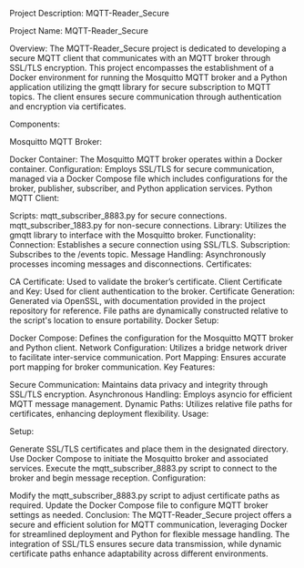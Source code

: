 Project Description: MQTT-Reader_Secure

Project Name: MQTT-Reader_Secure

Overview: The MQTT-Reader_Secure project is dedicated to developing a secure MQTT client that communicates with an MQTT broker through SSL/TLS encryption. This project encompasses the establishment of a Docker environment for running the Mosquitto MQTT broker and a Python application utilizing the gmqtt library for secure subscription to MQTT topics. The client ensures secure communication through authentication and encryption via certificates.

Components:

Mosquitto MQTT Broker:

Docker Container: The Mosquitto MQTT broker operates within a Docker container.
Configuration: Employs SSL/TLS for secure communication, managed via a Docker Compose file which includes configurations for the broker, publisher, subscriber, and Python application services.
Python MQTT Client:

Scripts:
mqtt_subscriber_8883.py for secure connections.
mqtt_subscriber_1883.py for non-secure connections.
Library: Utilizes the gmqtt library to interface with the Mosquitto broker.
Functionality:
Connection: Establishes a secure connection using SSL/TLS.
Subscription: Subscribes to the /events topic.
Message Handling: Asynchronously processes incoming messages and disconnections.
Certificates:

CA Certificate: Used to validate the broker’s certificate.
Client Certificate and Key: Used for client authentication to the broker.
Certificate Generation: Generated via OpenSSL, with documentation provided in the project repository for reference. File paths are dynamically constructed relative to the script's location to ensure portability.
Docker Setup:

Docker Compose: Defines the configuration for the Mosquitto MQTT broker and Python client.
Network Configuration: Utilizes a bridge network driver to facilitate inter-service communication.
Port Mapping: Ensures accurate port mapping for broker communication.
Key Features:

Secure Communication: Maintains data privacy and integrity through SSL/TLS encryption.
Asynchronous Handling: Employs asyncio for efficient MQTT message management.
Dynamic Paths: Utilizes relative file paths for certificates, enhancing deployment flexibility.
Usage:

Setup:

Generate SSL/TLS certificates and place them in the designated directory.
Use Docker Compose to initiate the Mosquitto broker and associated services.
Execute the mqtt_subscriber_8883.py script to connect to the broker and begin message reception.
Configuration:

Modify the mqtt_subscriber_8883.py script to adjust certificate paths as required.
Update the Docker Compose file to configure MQTT broker settings as needed.
Conclusion: The MQTT-Reader_Secure project offers a secure and efficient solution for MQTT communication, leveraging Docker for streamlined deployment and Python for flexible message handling. The integration of SSL/TLS ensures secure data transmission, while dynamic certificate paths enhance adaptability across different environments.
